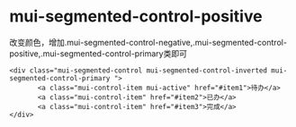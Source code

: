 # mui-segmented-control-positive
改变颜色，增加.mui-segmented-control-negative,.mui-segmented-control-positive,.mui-segmented-control-primary类即可

```
<div class="mui-segmented-control mui-segmented-control-inverted mui-segmented-control-primary ">
       <a class="mui-control-item mui-active" href="#item1">待办</a>  
       <a class="mui-control-item" href="#item2">已办</a>
       <a class="mui-control-item" href="#item3">完成</a>
</div>
```